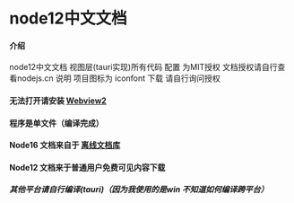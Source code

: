 # node12中文文档

#### 介绍
node12中文文档
视图层(tauri实现)所有代码  配置 为MIT授权
文档授权请自行查看nodejs.cn 说明
项目图标为 iconfont 下载 请自行询问授权

#### 无法打开请安装 [Webview2](https://go.microsoft.com/fwlink/p/?LinkId=2124703)
#### 程序是单文件（编译完成）
#### Node16 文档来自于 [离线文档库](https://gitee.com/foreverofprogrammer/offline-document-library)
#### Node12 文档来于普通用户免费可见内容下载
##### 其他平台请自行编译(tauri)（因为我使用的是win 不知道如何编译跨平台）